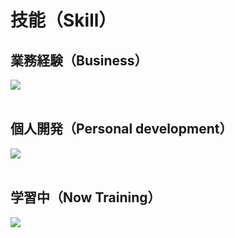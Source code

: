 # 技能（Skill）

## 業務経験（Business）
<img src="https://skillicons.dev/icons?i=java,spring,mysql,html,css,js,jquery,linux,maven,docker,github,vscode,eclipse,idea" /> <br /><br />

## 個人開発（Personal development）
<img src="https://skillicons.dev/icons?i=php,py,sublime,discord,gmail,twitter" /> <br /><br />

## 学習中（Now Training）
<img src="https://skillicons.dev/icons?i=typescript,go,cs,next,spring,linux,docker,redis,cassandra,gcp,vscode,github,githubactions,gitlab" /> <br /><br />
